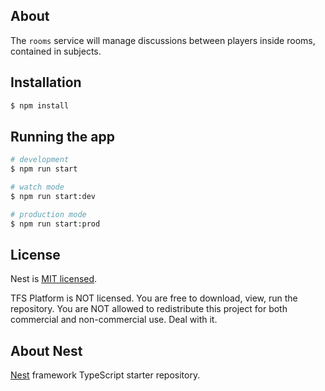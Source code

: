 ## About

The `rooms` service will manage discussions between players inside rooms, contained in subjects.

## Installation

```bash
$ npm install
```

## Running the app

```bash
# development
$ npm run start

# watch mode
$ npm run start:dev

# production mode
$ npm run start:prod
```
## License

Nest is [MIT licensed](LICENSE).

TFS Platform is NOT licensed. You are free to download, view, run the repository. You are NOT allowed to redistribute this project for both commercial and non-commercial use. Deal with it.


## About Nest

[Nest](https://github.com/nestjs/nest) framework TypeScript starter repository.
